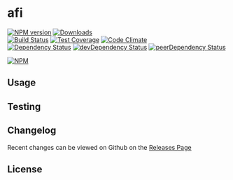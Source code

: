 # afi 
[![NPM version](https://badge.fury.io/js/afi.svg)](http://badge.fury.io/js/afi) [![Downloads](http://img.shields.io/npm/dm/afi.svg)](http://badge.fury.io/js/afi)   
[![Build Status](https://travis-ci.org/LunarDevelopment/afi.svg?branch=master)](https://travis-ci.org/LunarDevelopment/afi) [![Test Coverage](https://codeclimate.com/github/LunarDevelopment/afi/badges/coverage.svg)](https://codeclimate.com/github/LunarDevelopment/afi) [![Code Climate](https://codeclimate.com/github/LunarDevelopment/afi/badges/gpa.svg)](https://codeclimate.com/github/LunarDevelopment/afi)   
[![Dependency Status](https://david-dm.org/LunarDevelopment/afi.svg)](https://david-dm.org/LunarDevelopment/afi) [![devDependency Status](https://david-dm.org/LunarDevelopment/afi/dev-status.svg)](https://david-dm.org/LunarDevelopment/afi#info=devDependencies) [![peerDependency Status](https://david-dm.org/LunarDevelopment/afi/peer-status.svg)](https://david-dm.org/LunarDevelopment/afi#info=peerDependencies)    


> 

[![NPM](https://nodei.co/npm/afi.png?downloads=true&downloadRank=true&stars=true)](https://nodei.co/npm/afi)

## Usage


## Testing


## Changelog

Recent changes can be viewed on Github on the [Releases Page](https://github.com/LunarDevelopment/afi/releases)

## License



